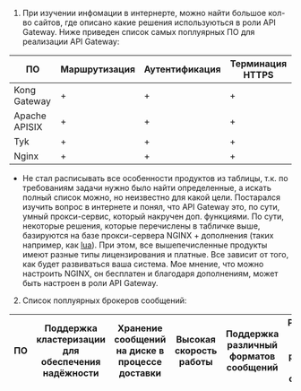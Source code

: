 1. При изучении инфомации в интернерте, можно найти большое кол-во сайтов, где описано какие решения используються в роли API Gateway. Ниже приведен список самых поплуярных ПО для реализации API Gateway:

| ПО | Маршрутизация | Аутентификация | Терминация HTTPS |
|---|---|---|---|
| Kong Gateway | + | + | + |
| Apache APISIX | + | + | + |
| Tyk | + | + | + |
| Nginx | + | + | + |

 * Не стал расписывать все особенности продуктов из таблицы, т.к. по требованиям задачи нужно было найти определенные, а искать полный список можно, но неизвестно для какой цели. Постарался изучить вопрос в интернете и понял, что API Gateway это, по сути, умный прокси-сервис, который накручен доп. функциями. По сути, некоторые решения, которые перечислены в табличке выше, базируются на базе прокси-сервера NGINX + дополнения (таких например, как [lua](https://github.com/openresty/lua-nginx-module#videos)). При этом, все вышепечисленные продукты имеют разные типы лицензирования и платные. Все зависит от того, как будет развиваться ваша система. Мое мнение, что можно настроить NGINX, он бесплатен и благодаря дополнениям, может быть настроен в роли API Gateway.

2. Список поплуярных брокеров сообщений:

| ПО | Поддержка кластеризации для обеспечения надёжности | Хранение сообщений на диске в процессе доставки | Высокая скорость работы | Поддержка различный форматов сообщений | Разделение прав доступа к различным потокам сообщений | Простота эксплуатации |
|---|---|---|---|---|---|---|
